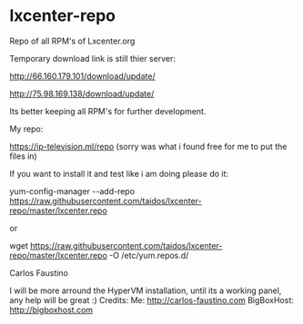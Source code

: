 # lxcenter-repo
Repo of all RPM's of Lxcenter.org

Temporary download link is still thier server:

http://66.160.179.101/download/update/

http://75.98.169.138/download/update/


Its better keeping all RPM's for further development.

My repo:

https://ip-television.ml/repo (sorry was what i found free for me to put the files in)

If you want to install it and test like i am doing please do it:

yum-config-manager --add-repo https://raw.githubusercontent.com/taidos/lxcenter-repo/master/lxcenter.repo

or

wget https://raw.githubusercontent.com/taidos/lxcenter-repo/master/lxcenter.repo -O /etc/yum.repos.d/

Carlos Faustino

I will be more arround the HyperVM installation, until its a working panel, any help will be great :)
Credits:
Me: http://carlos-faustino.com
BigBoxHost: http://bigboxhost.com
